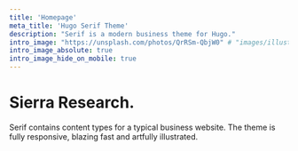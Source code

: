 ```yaml
---
title: 'Homepage'
meta_title: 'Hugo Serif Theme'
description: "Serif is a modern business theme for Hugo."
intro_image: "https://unsplash.com/photos/QrRSm-QbjW0" # "images/illustrations/pointing.svg"
intro_image_absolute: true
intro_image_hide_on_mobile: true
---
```


# Sierra Research.

Serif contains content types for a typical business website. The theme is fully responsive, blazing fast and artfully illustrated.
